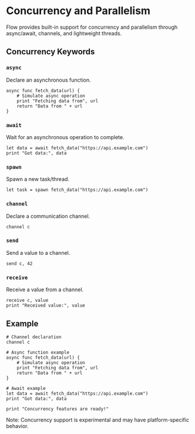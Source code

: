 # Concurrency and Parallelism

Flow provides built-in support for concurrency and parallelism through async/await, channels, and lightweight threads.

## Concurrency Keywords

### `async`
Declare an asynchronous function.

```flow
async func fetch_data(url) {
    # Simulate async operation
    print "Fetching data from", url
    return "Data from " + url
}
```

### `await`
Wait for an asynchronous operation to complete.

```flow
let data = await fetch_data("https://api.example.com")
print "Got data:", data
```

### `spawn`
Spawn a new task/thread.

```flow
let task = spawn fetch_data("https://api.example.com")
```

### `channel`
Declare a communication channel.

```flow
channel c
```

### `send`
Send a value to a channel.

```flow
send c, 42
```

### `receive`
Receive a value from a channel.

```flow
receive c, value
print "Received value:", value
```

## Example

```flow
# Channel declaration
channel c

# Async function example
async func fetch_data(url) {
    # Simulate async operation
    print "Fetching data from", url
    return "Data from " + url
}

# Await example
let data = await fetch_data("https://api.example.com")
print "Got data:", data

print "Concurrency features are ready!"
```

Note: Concurrency support is experimental and may have platform-specific behavior.